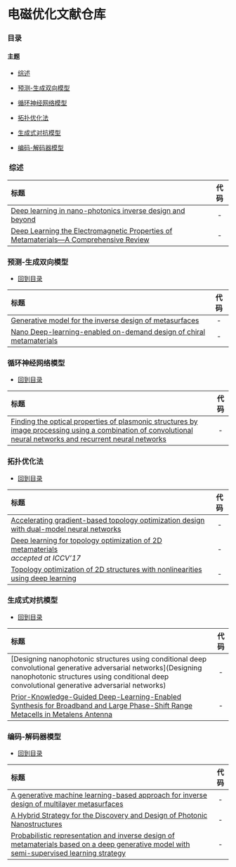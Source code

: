 # 电磁优化文献仓库

### <a name="0">目录</a>

#### 主题

- <a href="#1">综述</a> 

- <a href="#2">预测-生成双向模型</a>

- <a href="#3">循环神经网络模型</a>

- <a href="#4">拓扑优化法</a>

- <a href="#5">生成式对抗模型</a>

- <a href="#6">编码-解码器模型</a>

  



### <a name="1"> 综述</a>

| 标题                                                         | 代码 |
| :----------------------------------------------------------- | :--: |
| [Deep learning in nano-photonics inverse design and beyond](https://arxiv.org/abs/2011.12603) |  -   |
| [Deep Learning the Electromagnetic Properties of  Metamaterials—A Comprehensive Review](https://onlinelibrary.wiley.com/doi/epdf/10.1002/adfm.202101748) |  -   |

### <a name="2"> 预测-生成双向模型</a>

- [回到目录](#0)

|  标题  |   代码   |
|:--------|:--------:|
| [Generative model for the inverse design of metasurfaces](https://pubs.acs.org/doi/10.1021/acs.nanolett.8b03171) | - |
| [Nano Deep-learning-enabled on-demand design of chiral metamaterials](https://web.northeastern.edu/liulab/publications/76_2018_ACS%20Nano_Deep-learning-enabled%20on-demand%20design%20of%20chiral%20metamaterials.pdf) | - |

### <a name="3"> 循环神经网络模型</a>

- [回到目录](#0)

| 标题                                                         | 代码 |
| :----------------------------------------------------------- | :--: |
| [Finding the optical properties of plasmonic structures by image processing using a combination of convolutional neural networks and recurrent neural networks ](https://www.nature.com/articles/s41378-019-0069-y) |  -   |

### <a name="4"> 拓扑优化法</a>

- [回到目录](#0)

|  标题  |   代码   |
|:--------|:--------:|
| [Accelerating gradient-based topology optimization design with dual-model neural networks](https://arxiv.org/abs/2009.06245) | - |
| [Deep learning for topology optimization of 2D metamaterials](https://www.sciencedirect.com/science/article/pii/S026412752030633X)  <br>*accepted at ICCV’17* | - |
| [Topology optimization of 2D structures with nonlinearities using deep learning](https://arxiv.org/abs/2002.01896) | - |

### <a name="5">生成式对抗模型</a>

- [回到目录](#0)

|  标题  |   代码   |
|:--------|:--------:|
| [Designing nanophotonic structures using conditional deep convolutional generative adversarial networks](Designing nanophotonic structures using conditional deep convolutional generative adversarial networks) | - |
| [Prior-Knowledge-Guided Deep-Learning-Enabled Synthesis for Broadband and Large Phase-Shift Range Metacells in Metalens Antenna](https://ieeexplore.ieee.org/document/9670640/) | - |

### <a name="6">编码-解码器模型</a>

- [回到目录](#0)

|  标题  |   代码   |
|:--------|:--------:|
| [A generative machine learning-based approach for inverse design of multilayer metasurfaces](https://arxiv.org/abs/2008.02074) | - |
| [A Hybrid Strategy for the Discovery and Design of Photonic Nanostructures](https://arxiv.org/ftp/arxiv/papers/1902/1902.02293.pdf) | - |
| [Probabilistic representation and inverse design of metamaterials based on a deep generative model with semi-supervised learning strategy](https://arxiv.org/abs/1901.10819) | - |